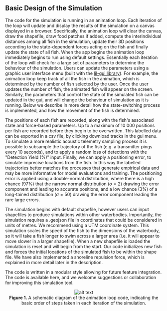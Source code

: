 
## Basic Design of the Simulation

The code for the simulation is running in an animation loop. Each iteration of the loop will update and display the results of the simulation on a canvas displayed in a browser. Specifically, the animation loop will clear the canvas, draw the shapefile, draw food patches if added, compute the interindividual distances among all fish in the simulation, update their 3D positions according to the state-dependent forces acting on the fish and finally update the state of all fish. When the app begins the animation loop immediately begins to run using default settings. Essentially each iteration of the loop will check for a large set of parameters to determine the behaviour of the simulation. Users can update the parameters using a graphic user interface menu (built with the [lil-gui library](https://lil-gui.georgealways.com/)). For example, the animation loop keep track of all the fish in the animation, which is determined by the number of fish selected by the user. Once the user updates the number of fish, the animated fish will appear on the screen. Similarly, the parameters that control the state of the simulated fish can be updated in the gui, and will change the behaviour of simulation as it is running.  Below we describe in more detail how the state-switching process is implemented, and how the movement of the fish is determined. 

The positions of each fish are recorded, along with the fish's associated state and force-based parameters. Up to a maximum of 10 000 positions per fish are recorded before they begin to be overwritten. This labelled data can be exported in a csv file, by clicking download tracks in the gui menu. To simulate a more realistic acoustic telemetry sampling process it is possible to subsample the trajectory of the fish (e.g. a transmitter pings every 10 seconds), and to apply a random loss of detections with the "Detection Yield (%)" input. Finally, we can apply a positioning error, to simulate imprecise locations from the fish. In this way the labelled trajectories better matches the processes that generate empirical data and may be more informative for model evaluations and training. The positioning error is applied using a double-normal distribution, where there is a high chance (97%) that the narrow normal distribution ($\sigma = 2$) drawing the error component and leading to accurate positions, and a low chance (3%) of a long-tained distribution ($\sigma = 50$) drawing the error component leading the rare large errors.

The simulation begins with default shapefile, however users can input shapefiles to produce simulations within other waterbodies. Importantly, the simulation requires a .geojson file in coordinates that could be considered in units of metres. We recommend using a UTM coordinate system. This simulation scales the speed of the fish to the dimensions of the waterbody, so it will take a fish longer to swim across a larger area (i.e. it will appear to move slower in a larger shapefile). When a new shapefile is loaded the simulation is reset and will begin from the start. Our code initializes new fish and forces the initial locations of the simulated fish to be within the shape file. We have also implemented a shoreline repulsion force, which is explained in more detail later in the description. 

The code is written in a modular style allowing for future feature integration. The code is available here, and we welcome suggestions or collaboration for improving this simulation tool. 

<p align="center">
  <img src="..FiMoS/assets/images/AnimationLoopDiagram.png" alt="alt text">
  <br>
   <b>Figure 1.</b> A schematic diagram of the animation loop code, indicating the basic order of steps taken in each iteration of the simulation. </centre>
</p>




